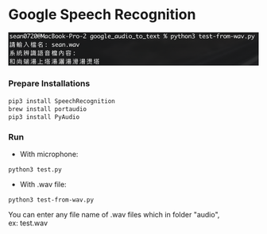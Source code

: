 # Google Speech Recognition
<p align="left"><img width="600" src="./test-from-wav.png"></p>

### Prepare Installations
```
pip3 install SpeechRecognition
brew install portaudio
pip3 install PyAudio
```

### Run

- With microphone:<br/>
```
python3 test.py
```

- With .wav file:<br/>
```
python3 test-from-wav.py
```

You can enter any file name of .wav files which in folder "audio",<br/>
ex: test.wav
